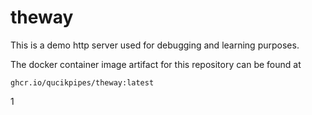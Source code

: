 # theway

This is a demo http server used for debugging and learning purposes.

The docker container image artifact for this repository can be found at
```
ghcr.io/qucikpipes/theway:latest
```

1
